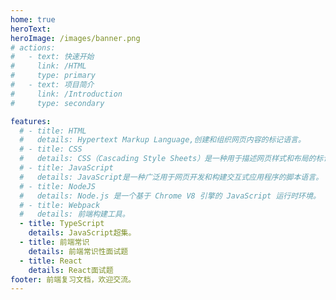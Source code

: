 ```yaml
---
home: true
heroText:
heroImage: /images/banner.png
# actions:
#   - text: 快速开始
#     link: /HTML
#     type: primary
#   - text: 项目简介
#     link: /Introduction
#     type: secondary

features:
  # - title: HTML
  #   details: Hypertext Markup Language,创建和组织网页内容的标记语言。
  # - title: CSS
  #   details: CSS（Cascading Style Sheets）是一种用于描述网页样式和布局的标记语言。
  # - title: JavaScript
  #   details: JavaScript是一种广泛用于网页开发和构建交互式应用程序的脚本语言。
  # - title: NodeJS
  #   details: Node.js 是一个基于 Chrome V8 引擎的 JavaScript 运行时环境。
  # - title: Webpack
  #   details: 前端构建工具。
  - title: TypeScript
    details: JavaScript超集。
  - title: 前端常识
    details: 前端常识性面试题
  - title: React
    details: React面试题
footer: 前端复习文档，欢迎交流。
---
```


<!--
    home boolean 首页的大标题。
    homeText string | null 首页的大标题。 默认使用站点 title
    tagline string | null 首页的标语。 默认使用站点 description 。

 -->
